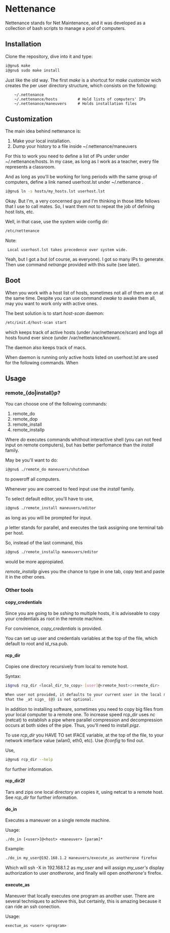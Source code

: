 # Nettenance

Nettenance stands for Net Maintenance, and it was developed as a collection of bash scripts to manage a pool of computers.

## Installation

Clone the repository, dive into it and type:

```bash
i@gnu$ make
i@gnu$ sudo make install
```

Just like the old way. The first _make_ is a shortcut for _make customize_ wich creates the per user directory structure, which consists on the following:

```
    ~/.nettenance
    ~/.nettenance/hosts         # Hold lists of computers' IPs
    ~/.nettenance/maneuvers     # Holds installation files
```

## Customization

The main idea behind nettenance is: 

1. Make your local installation.
2. Dump your history to a file inside ~/.nettenance/maneuvers

For this to work you need to define a list of IPs under under ~/.nettenance/hosts. In my case, as long as I work as a teacher, every file represents a classroom.

And as long as you'll be working for long periods with the same group of computers, define a link named userhost.lst under ~/.nettenance .

```bash
i@gnu$ ln -s hosts/my_hosts.lst userhost.lst
```
Okay. But I'm, a very concerned guy and I'm thinking in those little fellows that I use to call mates. So, I want them not to repeat the job of defining host lists, etc.

Well, in that case, use the system wide config dir: 

```bash
/etc/nettenance
```

Note:

     Local userhost.lst takes precedence over system wide.

Yeah, but I got a but (of course, as everyone). I got so many IPs to generate.
Then use command _netrange_ provided with this suite (see later).


## Boot

When you work with a host list of hosts, sometimes not all of them are on at the same time. Despite you can use
command _awake_ to awake them all, may you want to work only with active ones.

The best solution is to start _host-scan_ daemon:

```bash
/etc/init.d/host-scan start
```

which keeps track of active hosts (under /var/nettenance/scan) and logs all hosts found ever since (under 
/var/nettenance/known).

The daemon also keeps track of macs.

When daemon is running only active hosts listed on userhost.lst are used for the following commands.
When 

## Usage

### remote_{do|install}p?

You can choose one of the following commands:

1. remote_do
1. remote_dop
1. remote_install
1. remote_installp

Where _do_ executes commands whithout interactive shell (you can not feed input on remote computers), but
has better perfomance than the _install_ family.

May be you'll want to do:

```bash
i@gnu$ ./remote_do maneuvers/shutdown
```

to poweroff all computers.

Whenever you are coerced to feed input use the _install_ family.

To select default editor, you'll have to use,
```bash
i@gnu$ ./remote_install maneuvers/editor
```
as long as you will be prompted for input.

_p_ letter stands for parallel, and executes the task assigning one terminal tab per host.

So, instead of the last command, this

```bash
i@gnu$ ./remote_installp maneuvers/editor
```
would be more appropiated.

_remote_installp_ gives you the chance to type in one tab, copy text and paste it in the other ones.

### Other tools

#### copy_credentials

Since you are going to be _sshing_ to multiple hosts, it is adviseable to copy your credentials as root
in the remote machine.

For convinience, _copy_credentials_ is provided.

You can set up user and credentials variables at the top of the file, which default to root and id_rsa.pub.

#### rcp_dir

Copies one directory recursively from local to remote host.

Syntax:

```bash
i$gnu$ rcp_dir <local_dir_to_copy> [user]@<remote_host>:<remote_dir>

When user not provided, it defaults to your current user in the local machine. Please, notice
that the _at sign_ (@) is not optional.
```

In addition to installing software, sometimes you need to copy big files from your local computer to a remote one.  To increase speed rcp_dir uses _nc_ (netcat) to establish a pipe where parallel compression and decompression
occurs at both sides of the pipe. Thus, you'll need to install _pigz_.

To use _rcp_dir_ you HAVE TO set IFACE variable, at the top of the file,  to your network interface value (wlan0, eth0, etc). Use _ifconfig_ to
find out.

Use,
```bash
i@gnu$ rcp_dir --help
```
for further information.


#### rcp_dir2f

Tars and zips one local directory an copies it, using netcat to a remote host. See _rcp_dir_ for further information.


#### do_in

Executes a maneuver on a single remote machine.

Usage:

    ./do_in [<user>]@<host> <maneuver> [param]*

Example:
```bash
./do_in my_user@192.168.1.2 maneuvers/execute_as anotherone firefox
```

Which will ssh -X in 192.168.1.2 as _my_user_ and will assign _my_user's_ display
authorization to user _anotherone_, and finally will open _anotherone's_ firefox.


#### execute_as

Maneuver that locally executes one program as another user. There are several techniques to achieve
this, but certainly, this is amazing because it can ride an ssh conection.

Usage:

    exectue_as <user> <program>

